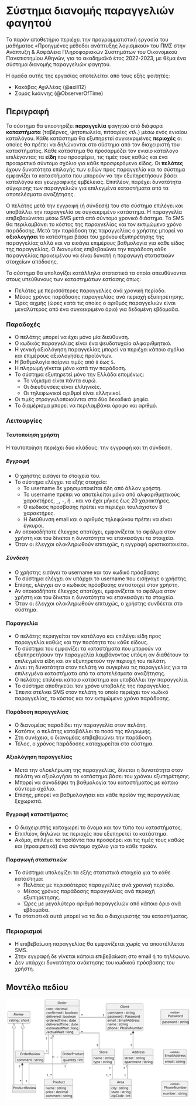 # Σύστημα διανομής παραγγελιών φαγητού

Το παρόν αποθετήριο περιέχει την προγραμματιστική εργασία του μαθήματος
«Προηγμένες μέθοδοι ανάπτυξης λογισμικού» του ΠΜΣ στην Ανάπτυξη & Ασφάλεια
Πληροφοριακών Συστημάτων του Οικονομικού Πανεπιστημίου Αθηνών, για το
ακαδημαϊκό έτος 2022-2023, με θέμα ένα σύστημα διανομής παραγγελιών φαγητού.

Η ομάδα αυτής της εργασίας αποτελείται από τους εξής φοιτητές:
- Κακάβας Αχιλλέας (@axill12)
- Σομός Ιωάννης (@ObserverOfTime)

## Περιγραφή

Το σύστημα θα υποστηρίζει **παραγγελία** φαγητού από διάφορα **καταστήματα**
(ταβέρνες, ψητοπωλεία, πιτσαρίες κτλ.) μέσω ενός ενιαίου καταλόγου.
Κάθε κατάστημα θα εξυπηρετεί συγκεκριμένες **περιοχές** οι οποίες θα
πρέπει να δηλώνονται στο σύστημα από τον διαχειριστή του καταστήματος.
Κάθε κατάστημα θα προσαρμόζει τον ενιαίο κατάλογο επιλέγοντας τα **είδη**
που προσφέρει, τις τιμές τους καθώς και ένα προαιρετικό σύντομο σχόλιο
για κάθε προσφερόμενο είδος. Οι **πελάτες** έχουν δυνατότητα επιλογής
των ειδών προς παραγγελία και το σύστημα εμφανίζει τα καταστήματα που
μπορούν να την εξυπηρετήσουν βάσει καταλόγου και γεωγραφικής εμβέλειας.
Επιπλέον, παρέχει δυνατότητα σύγκρισης των παραγγελιών για
επιλεγμένα καταστήματα από τα αποτελέσματα αναζήτησης.

Ο πελάτης μετά την εγγραφή (ή σύνδεσή) του στο σύστημα επιλέγει και
υποβάλλει την παραγγελία σε συγκεκριμένο κατάστημα. Η παραγγελία
επιβεβαιώνεται μέσω SMS μετά από σύντομο χρονικό διάστημα. Το SMS
θα περιλαμβάνει το κόστος της παραγγελίας και τον εκτιμώμενο χρόνο
παράδοσης. Μετά την παράδοση της παραγγελίας ο χρήστης μπορεί να
**αξιολογήσει** το κατάστημα βάσει του χρόνου εξυπηρέτησης της παραγγελίας
αλλά και να εισάγει επιμέρους βαθμολογία για κάθε είδος της παραγγελίας.
Ο διανομέας επιβεβαιώνει την παράδοση κάθε παραγγελίας προκειμένου
να είναι δυνατή η παραγωγή στατιστικών στοιχείων απόδοσης.

Το σύστημα θα υπολογίζει κατάλληλα στατιστικά τα οποία
απευθύνονται στους υπεύθυνους των καταστημάτων εστίασης όπως:
* Πελάτες με περισσότερες παραγγελίες ανά χρονική περίοδο.
* Μέσος χρόνος παράδοσης παραγγελίας ανά περιοχή εξυπηρέτησης.
* Ώρες αιχμής (ώρες κατά τις οποίες ο αριθμός παραγγελιών είναι
  μεγαλύτερος από ένα συγκεκριμένο όριο) για δεδομένη εβδομάδα.

### Παραδοχές

* Ο πελάτης μπορεί να έχει μόνο μία διεύθυνση.
* Ο κωδικός παραγγελίας είναι ένα ψευδοτυχαίο αλφαριθμητικό.
* Η γενική αξιολόγηση παραγγελίας μπορεί να περιέχει
  κάποιο σχόλιο και επιμέρους αξιολογήσεις προϊόντων.
* Η βαθμολογία παίρνει τιμές από `0` έως `5`.
* Η πληρωμή γίνεται μόνο κατά την παράδοση.
* Το σύστημα εξυπηρετεί μόνο την Ελλάδα επομένως:
  - Το νόμισμα είναι πάντα ευρώ.
  - Οι διευθύνσεις είναι ελληνικές.
  - Οι τηλεφωνικοί αριθμοί είναι ελληνικοί.
* Οι τιμές στρογγυλοποιούνται στα δύο δεκαδικά ψηφία.
* Το διαμέρισμα μπορεί να περιλαμβάνει όροφο και αριθμό.

### Λειτουργίες

#### Ταυτοποίηση χρήστη

Η ταυτοποίηση περιέχει δύο κλάδους: την εγγραφή και τη σύνδεση.

##### Εγγραφή

* Ο χρήστης εισάγει τα στοιχεία του.
* Το σύστημα ελέγχει τα εξής στοιχεία:
  - Το username δε χρησιμοποιείται ήδη από άλλον χρήστη.
  - Το username πρέπει να αποτελείται μόνο από αλφαριθμητικούς
    χαρακτήρες, `_`, `-`, ή `.` και να έχει μήκος έως 20 χαρακτήρες.
  - O κωδικός πρόσβασης πρέπει να περιέχει τουλάχιστον 8 χαρακτήρες.
  - Η διεύθυνση email και ο αριθμός τηλεφώνου πρέπει να είναι έγκυροι.
* Αν οποιοσδήποτε έλεγχος αποτύχει, εμφανίζεται το σφάλμα στον
  χρήστη και του δίνεται η δυνατότητα να επανεισάγει τα στοιχεία.
* Όταν οι έλεγχοι ολοκληρωθούν επιτυχώς, η εγγραφή οριστικοποιείται.

##### Σύνδεση

* Ο χρήστης εισάγει το username και τον κωδικό πρόσβασης.
* Το σύστημα ελέγχει αν υπάρχει το username που εισήγαγε ο χρήστης.
* Επίσης, ελέγχει αν ο κωδικός πρόσβασης αντιστοιχεί στον χρήστη.
* Αν οποιοσδήποτε έλεγχος αποτύχει, εμφανίζεται το σφάλμα στον
  χρήστη και του δίνεται η δυνατότητα να επανεισάγει τα στοιχεία.
* Όταν οι έλεγχοι ολοκληρωθούν επιτυχώς, ο χρήστης συνδέεται στο σύστημα.

#### Παραγγελία

* Ο πελάτης περιηγείται τον κατάλογο και επιλέγει είδη
  προς παραγγελία καθώς και την ποσότητα του κάθε είδους.
* Το σύστημα του εμφανίζει τα καταστήματα που μπορούν να
  εξυπηρετήσουν την παραγγελία λαμβάνοντας υπόψη αν διαθέτουν
  τα επιλεγμένα είδη και αν εξυπηρετούν την περιοχή του πελάτη.
* Δίνει τη δυνατότητα στον πελάτη να συγκρίνει τις παραγγελίες
  για τα επιλεγμένα καταστήματα από τα αποτελέσματα αναζήτησης.
* Ο πελάτης επιλέγει κάποιο κατάστημα και υποβάλλει την παραγγελία.
* Το σύστημα αποθηκεύει τον χρόνο υποβολής της παραγγελίας.
* Έπειτα στέλνει SMS στον πελάτη το οποίο περιέχει τον κωδικό
  παραγγελίας, το κόστος και τον εκτιμώμενο χρόνο παράδοσης.

#### Παράδοση παραγγελίας

* Ο διανομέας παραδίδει την παραγγελία στον πελάτη.
* Κατόπιν, ο πελάτης καταβάλλει το ποσό της πληρωμής.
* Στη συνέχεια, ο διανομέας επιβεβαιώνει την παράδοση.
* Τέλος, ο χρόνος παράδοσης καταχωρείται στο σύστημα.

#### Αξιολόγηση παραγγελίας

* Μετά την ολοκλήρωση της παραγγελίας, δίνεται η δυνατότητα στον
  πελάτη να αξιολογήσει το κατάστημα βάσει του χρόνου εξυπηρέτησης.
* Μπορεί να συνοδέψει τη βαθμολογία του καταστήματος με κάποιο σύντομο σχόλιο.
* Επίσης, μπορεί να βαθμολογήσει και κάθε προϊόν της παραγγελίας ξεχωριστά.

#### Εγγραφή καταστήματος

* Ο διαχειριστής καταχωρεί το όνομα και τον τύπο του καταστήματος.
* Επιπλέον, δηλώνει τις περιοχές που εξυπηρετεί το κατάστημα.
* Ακόμα, επιλέγει τα προϊόντα που προσφέρει και τις τιμές τους
  καθώς και (προαιρετικά) ένα σύντομο σχόλιο για το κάθε προϊόν.

#### Παραγωγή στατιστικών

* Το σύστημα υπολογίζει τα εξής στατιστικά στοιχεία για το κάθε κατάστημα:
  - Πελάτες με περισσότερες παραγγελίες ανά χρονική περίοδο.
  - Μέσος χρόνος παράδοσης παραγγελίας ανά περιοχή εξυπηρέτησης.
  - Ώρες με μεγαλύτερο αριθμό παραγγελιών από κάποιο όριο ανά εβδομάδα.
* Τα στατιστικά αυτά μπορεί να τα δει ο διαχειριστής του καταστήματος.

### Περιορισμοί

* H επιβεβαίωση παραγγελίας θα εμφανίζεται χωρίς να αποστέλλεται SMS.
* Στην εγγραφή δε γίνεται κάποια επιβεβαίωση στο email ή το τηλέφωνο.
* Δεν υπάρχει δυνατότητα ανάκτησης του κωδικού πρόσβασης του χρήστη.

## Μοντέλο πεδίου

![domain model](docs/uml/domain-model.svg)
